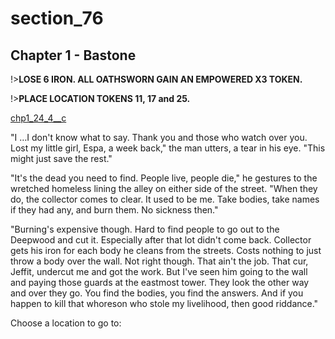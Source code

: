 
# section_76

## Chapter 1 - Bastone

!>**LOSE 6 IRON.  ALL OATHSWORN GAIN AN EMPOWERED X3 TOKEN.**  

!>**PLACE LOCATION TOKENS 11, 17 and 25.**  

[chp1_24_4__c](../../decomp/app/src/main/res/raw/chp1_24_4__c.mp3 ':include :type=audio')

"I …I don't know what to say. Thank you and those who watch over you. Lost my little girl, Espa, a week back," the man utters, a tear in his eye. "This might just save the rest."

"It's the dead you need to find. People live, people die," he gestures to the wretched homeless lining the alley on either side of the street. "When they do, the collector comes to clear. It used to be me. Take bodies, take names if they had any, and burn them. No sickness then."

"Burning's expensive though. Hard to find people to go out to the Deepwood and cut it. Especially after that lot didn't come back. Collector gets his iron for each body he cleans from the streets. Costs nothing to just throw a body over the wall. Not right though. That ain't the job. That cur, Jeffit, undercut me and got the work. But I've seen him going to the wall and paying those guards at the eastmost tower. They look the other way and over they go. You find the bodies, you find the answers. And if you happen to kill that whoreson who stole my livelihood, then good riddance."

Choose a location to go to:


